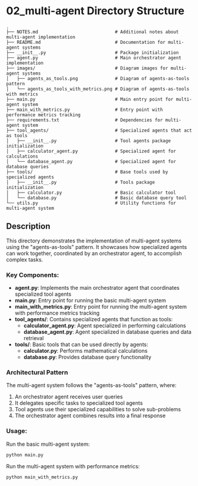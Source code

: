 # 02_multi-agent Directory Structure

```
.
├── NOTES.md                             # Additional notes about multi-agent implementation
├── README.md                            # Documentation for multi-agent systems
├── __init__.py                          # Package initialization
├── agent.py                             # Main orchestrator agent implementation
├── images/                              # Diagram images for multi-agent systems
│   ├── agents_as_tools.png              # Diagram of agents-as-tools pattern
│   └── agents_as_tools_with_metrics.png # Diagram of agents-as-tools with metrics
├── main.py                              # Main entry point for multi-agent system
├── main_with_metrics.py                 # Entry point with performance metrics tracking
├── requirements.txt                     # Dependencies for multi-agent system
├── tool_agents/                         # Specialized agents that act as tools
│   ├── __init__.py                      # Tool agents package initialization
│   ├── calculator_agent.py              # Specialized agent for calculations
│   └── database_agent.py                # Specialized agent for database queries
├── tools/                               # Base tools used by specialized agents
│   ├── __init__.py                      # Tools package initialization
│   ├── calculator.py                    # Basic calculator tool
│   └── database.py                      # Basic database query tool
└── utils.py                             # Utility functions for multi-agent system
```

## Description

This directory demonstrates the implementation of multi-agent systems using the "agents-as-tools" pattern. It showcases how specialized agents can work together, coordinated by an orchestrator agent, to accomplish complex tasks.

### Key Components:

- **agent.py**: Implements the main orchestrator agent that coordinates specialized tool agents
- **main.py**: Entry point for running the basic multi-agent system
- **main_with_metrics.py**: Entry point for running the multi-agent system with performance metrics tracking
- **tool_agents/**: Contains specialized agents that function as tools:
  - **calculator_agent.py**: Agent specialized in performing calculations
  - **database_agent.py**: Agent specialized in database queries and data retrieval
- **tools/**: Basic tools that can be used directly by agents:
  - **calculator.py**: Performs mathematical calculations
  - **database.py**: Provides database query functionality

### Architectural Pattern

The multi-agent system follows the "agents-as-tools" pattern, where:
1. An orchestrator agent receives user queries
2. It delegates specific tasks to specialized tool agents
3. Tool agents use their specialized capabilities to solve sub-problems
4. The orchestrator agent combines results into a final response

### Usage:

Run the basic multi-agent system:
```bash
python main.py
```

Run the multi-agent system with performance metrics:
```bash
python main_with_metrics.py
```